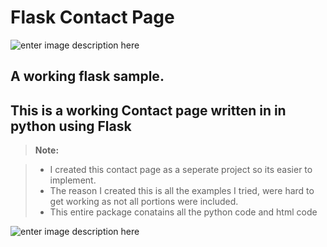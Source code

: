 ﻿Flask Contact Page
===================
![enter image description here](http://i65.tinypic.com/2mhd4ef.png) 


A working flask sample.
---------------------------------
This is a working Contact page
written in in python using Flask	
---------------------------------		

> **Note:**

> - I created this contact page as a seperate project so its easier to implement.
> - The reason I created this is all the examples I tried, were hard to get working as not all portions were included.
> - This entire package conatains all the python code and html code

![enter image description here](http://i65.tinypic.com/2mhd4ef.png)
